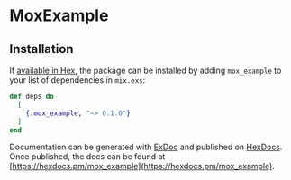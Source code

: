 # MoxExample

## Installation

If [available in Hex](https://hex.pm/docs/publish), the package can be installed
by adding `mox_example` to your list of dependencies in `mix.exs`:

```elixir
def deps do
  [
    {:mox_example, "~> 0.1.0"}
  ]
end
```

Documentation can be generated with [ExDoc](https://github.com/elixir-lang/ex_doc)
and published on [HexDocs](https://hexdocs.pm). Once published, the docs can
be found at [https://hexdocs.pm/mox_example](https://hexdocs.pm/mox_example).

